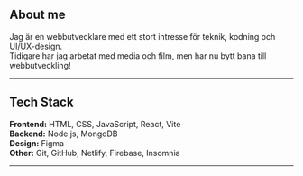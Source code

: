 ## About me
Jag är en webbutvecklare med ett stort intresse för teknik, kodning och UI/UX-design.  
Tidigare har jag arbetat med media och film, men har nu bytt bana till webbutveckling!

---

## Tech Stack
**Frontend:** HTML, CSS, JavaScript, React, Vite  
**Backend:** Node.js, MongoDB  
**Design:** Figma  
**Other:** Git, GitHub, Netlify, Firebase, Insomnia

---
